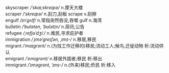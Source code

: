 skyscraper  _/ˈskaɪˌskreɪpə/_ n.摩天大楼  
scraper _/ˈskreɪpə/_  n.刮刀,刮板 scrape v.刮擦  
engulf  _/ɪnˈɡʌlf/_ n.常指突然吞没,吞噬 gulf n.海湾  
bulletin  _/ˈbʊlətən, ˈbʊlətɪn/_  n.简讯;公告  
refugee _/ˌrefjʊˈdʒiː/_ n.难民,寻求庇护者  
immigration _/ˌɪməˈɡreɪʃən, ˌɪmɪ-/_ n.移居,移民  
migrant _/ˈmaɪɡrənt/_ n.(为找工作迁移的)移民;流动工人;候鸟,迁徙动物  析:流动供认  
emigrant  _/ˈemɪɡrənt/_ n.移居外国者;移民  析:移出  
immigrant _/ˈɪməɡrənt, ˈɪmɪ-/_  n.(外来)移民;侨民 析:移入  
